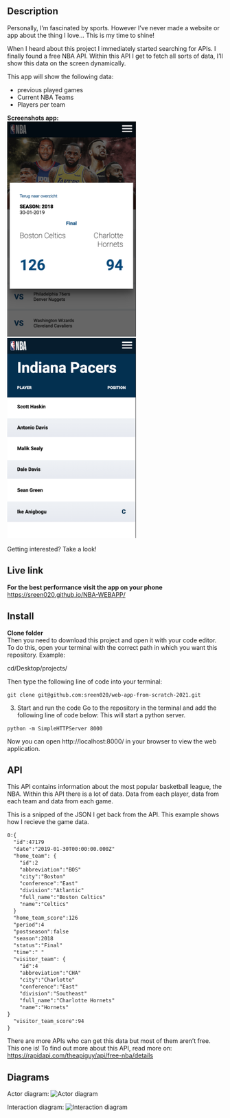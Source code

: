 ## Description

Personally, I’m fascinated by sports. However I’ve never made a website or app about the thing I love… This is my time to shine! 

When I heard about this project I immediately started searching for APIs. I finally found a free NBA API. Within this API I get to fetch all sorts of data, I’ll show this data on the screen dynamically.

This app will show the following data:
- previous played games   
- Current NBA Teams 
- Players per team

**Screenshots app:** <br>
<img src="https://github.com/sreen020/NBA-WEBAPP/blob/master/img/github-images/screenshot-app2.png" width="300">
<img src="https://github.com/sreen020/NBA-WEBAPP/blob/master/img/github-images/screenshot-app.png" width="300">

Getting interested? Take a look!

## Live link
**For the best performance visit the app on your phone**<br>
https://sreen020.github.io/NBA-WEBAPP/


## Install

**Clone folder**<br>
Then you need to download this project and open it with your code editor. To do this, open your terminal with the correct path in which you want this repository. Example:

cd/Desktop/projects/

Then type the following line of code into your terminal:
```
git clone git@github.com:sreen020/web-app-from-scratch-2021.git
```

3. Start and run the code
Go to the repository in the terminal and add the following line of code below:
This will start a python server.

```
python -m SimpleHTTPServer 8000
```
Now you can open http://localhost:8000/ in your browser to view the web application.

## API
This API contains information about the most popular basketball league, the NBA. Within this API there is a lot of data. Data from each player, data from each team and data from each game. 

This is a snipped of the JSON I get back from the API. This example shows how I recieve the game data.
```
0:{
  "id":47179
  "date":"2019-01-30T00:00:00.000Z"
  "home_team": {
    "id":2
    "abbreviation":"BOS"
    "city":"Boston"
    "conference":"East"
    "division":"Atlantic"
    "full_name":"Boston Celtics"
    "name":"Celtics"
  }
  "home_team_score":126
  "period":4
  "postseason":false
  "season":2018
  "status":"Final"
  "time":" "
  "visitor_team": {
    "id":4
    "abbreviation":"CHA"
    "city":"Charlotte"
    "conference":"East"
    "division":"Southeast"
    "full_name":"Charlotte Hornets"
    "name":"Hornets"
}
  "visitor_team_score":94
}
```
There are more APIs who can get this data but most of them aren’t free. This one is!
To find out more about this API, read more on:
https://rapidapi.com/theapiguy/api/free-nba/details

## Diagrams

Actor diagram:
![Actor diagram](https://github.com/sreen020/web-app-from-scratch-2021/blob/master/img/github-images/Actor-diagram.png)

Interaction diagram:
![Interaction diagram](https://github.com/sreen020/web-app-from-scratch-2021/blob/master/img/github-images/Interaction-diagram.png)





